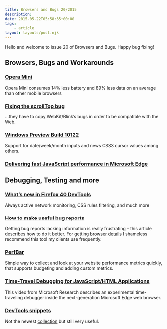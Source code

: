 ```yaml
---
title: Browsers and Bugs 20/2015
description: 
date: 2015-05-22T05:58:35+00:00
tags:
    - article
layout: layouts/post.njk
---
```


Hello and welcome to issue 20 of Browsers and Bugs. Happy bug fixing!

Browsers, Bugs and Workarounds
------------------------------

### [Opera Mini](http://www.operasoftware.com/press/releases/mobile/2015-05-18)

Opera Mini consumes 14% less battery and 89% less data on an average than other mobile browsers

### [Fixing the scrollTop bug](https://dev.opera.com/articles/fixing-the-scrolltop-bug/)

…they have to copy WebKit/Blink’s bugs in order to be compatible with the Web.

### [Windows Preview Build 10122](http://dev.modern.ie/platform/changelog/10122--desktop/)

Support for date/week/month inputs and news CSS3 cursor values among others.

### [Delivering fast JavaScript performance in Microsoft Edge](http://blogs.windows.com/msedgedev/2015/05/20/delivering-fast-javascript-performance-in-microsoft-edge/)

Debugging, Testing and more
---------------------------

### [What’s new in Firefox 40 DevTools](https://hacks.mozilla.org/2015/05/developer-edition-40-always-active-network-monitoring-css-rules-filtering-and-more/)

Always active network monitoring, CSS rules filtering, and much more

### [How to make useful bug reports](https://css-tricks.com/considerations-on-bug-reporting-in-teams/)

Getting bug reports lacking information is really frustrating – this article describes how to do it better. For getting [browser details](https://justmarkup.com/bugreporter) I shameless recommend this tool my clients use frequently.

### [PerfBar](http://lafikl.github.io/perfBar/)

Simple way to collect and look at your website performance metrics quickly, that supports budgeting and adding custom metrics.

### [Time-Travel Debugging for JavaScript/HTML Applications](https://channel9.msdn.com/blogs/Marron/Time-Travel-Debugging-for-JavaScriptHTML)

This video from Microsoft Research describes an experimental time-traveling debugger inside the next-generation Microsoft Edge web browser.

### [DevTools snippets](https://github.com/bgrins/devtools-snippets)

Not the newest [collection](http://bgrins.github.io/devtools-snippets/) but still very useful.